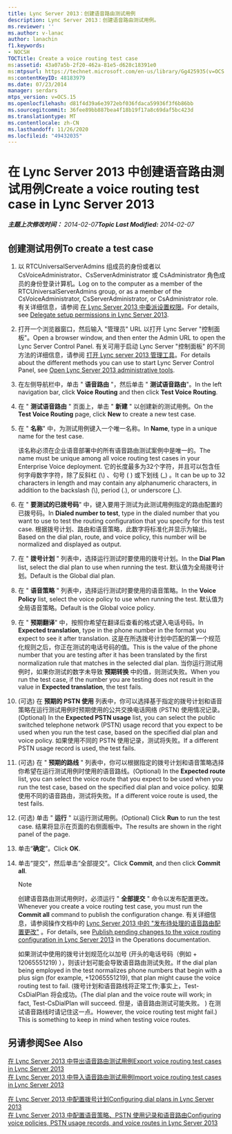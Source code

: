 ```yaml
---
title: Lync Server 2013：创建语音路由测试用例
description: Lync Server 2013：创建语音路由测试用例。
ms.reviewer: ''
ms.author: v-lanac
author: lanachin
f1.keywords:
- NOCSH
TOCTitle: Create a voice routing test case
ms:assetid: 43a07a5b-2f20-462a-81e5-d628c18391e0
ms:mtpsurl: https://technet.microsoft.com/en-us/library/Gg425935(v=OCS.15)
ms:contentKeyID: 48183979
ms.date: 07/23/2014
manager: serdars
mtps_version: v=OCS.15
ms.openlocfilehash: d81f4d39a6e3972ebf036fdaca59936f3f6b86bb
ms.sourcegitcommit: 36fee89bb887bea4f18b19f17a8c69daf5bc423d
ms.translationtype: MT
ms.contentlocale: zh-CN
ms.lasthandoff: 11/26/2020
ms.locfileid: "49432035"
---
```

# <a name="create-a-voice-routing-test-case-in-lync-server-2013"></a><span data-ttu-id="30a34-103">在 Lync Server 2013 中创建语音路由测试用例</span><span class="sxs-lookup"><span data-stu-id="30a34-103">Create a voice routing test case in Lync Server 2013</span></span>

<div data-xmlns="http://www.w3.org/1999/xhtml">

<div class="topic" data-xmlns="http://www.w3.org/1999/xhtml" data-msxsl="urn:schemas-microsoft-com:xslt" data-cs="https://msdn.microsoft.com/">

<div data-asp="https://msdn2.microsoft.com/asp">



</div>

<div id="mainSection">

<div id="mainBody"><span data-ttu-id="30a34-104">

<span> </span></span><span class="sxs-lookup"><span data-stu-id="30a34-104">

<span> </span></span></span>

<span data-ttu-id="30a34-105">_**主题上次修改时间：** 2014-02-07_</span><span class="sxs-lookup"><span data-stu-id="30a34-105">_**Topic Last Modified:** 2014-02-07_</span></span>

<div>

## <a name="to-create-a-test-case"></a><span data-ttu-id="30a34-106">创建测试用例</span><span class="sxs-lookup"><span data-stu-id="30a34-106">To create a test case</span></span>

1.  <span data-ttu-id="30a34-107">以 RTCUniversalServerAdmins 组成员的身份或者以 CsVoiceAdministrator、CsServerAdministrator 或 CsAdministrator 角色成员的身份登录计算机。</span><span class="sxs-lookup"><span data-stu-id="30a34-107">Log on to the computer as a member of the RTCUniversalServerAdmins group, or as a member of the CsVoiceAdministrator, CsServerAdministrator, or CsAdministrator role.</span></span> <span data-ttu-id="30a34-108">有关详细信息，请参阅 [在 Lync Server 2013 中委派设置权限](lync-server-2013-delegate-setup-permissions.md)。</span><span class="sxs-lookup"><span data-stu-id="30a34-108">For details, see [Delegate setup permissions in Lync Server 2013](lync-server-2013-delegate-setup-permissions.md).</span></span>

2.  <span data-ttu-id="30a34-109">打开一个浏览器窗口，然后输入 "管理员" URL 以打开 Lync Server "控制面板"。</span><span class="sxs-lookup"><span data-stu-id="30a34-109">Open a browser window, and then enter the Admin URL to open the Lync Server Control Panel.</span></span> <span data-ttu-id="30a34-110">有关可用于启动 Lync Server "控制面板" 的不同方法的详细信息，请参阅 [打开 Lync server 2013 管理工具](lync-server-2013-open-lync-server-administrative-tools.md)。</span><span class="sxs-lookup"><span data-stu-id="30a34-110">For details about the different methods you can use to start Lync Server Control Panel, see [Open Lync Server 2013 administrative tools](lync-server-2013-open-lync-server-administrative-tools.md).</span></span>

3.  <span data-ttu-id="30a34-111">在左侧导航栏中，单击 " **语音路由** "，然后单击 " **测试语音路由**"。</span><span class="sxs-lookup"><span data-stu-id="30a34-111">In the left navigation bar, click **Voice Routing** and then click **Test Voice Routing**.</span></span>

4.  <span data-ttu-id="30a34-112">在 " **测试语音路由** " 页面上，单击 " **新建** " 以创建新的测试用例。</span><span class="sxs-lookup"><span data-stu-id="30a34-112">On the **Test Voice Routing** page, click **New** to create a new test case.</span></span>

5.  <span data-ttu-id="30a34-113">在 " **名称**" 中，为测试用例键入一个唯一名称。</span><span class="sxs-lookup"><span data-stu-id="30a34-113">In **Name**, type in a unique name for the test case.</span></span>
    
    <span data-ttu-id="30a34-114">该名称必须在企业语音部署中的所有语音路由测试案例中是唯一的。</span><span class="sxs-lookup"><span data-stu-id="30a34-114">The name must be unique among all voice routing test cases in your Enterprise Voice deployment.</span></span> <span data-ttu-id="30a34-115">它的长度最多为32个字符，并且可以包含任何字母数字字符，除了反斜杠 (\\) 、句号 ( ) 或下划线 (\_) 。</span><span class="sxs-lookup"><span data-stu-id="30a34-115">It can be up to 32 characters in length and may contain any alphanumeric characters, in addition to the backslash (\\), period (.), or underscore (\_).</span></span>

6.  <span data-ttu-id="30a34-116">在 " **要测试的已拨号码**" 中，键入要用于测试为此测试用例指定的路由配置的已拨号码。</span><span class="sxs-lookup"><span data-stu-id="30a34-116">In **Dialed number to test**, type in the dialed number that you want to use to test the routing configuration that you specify for this test case.</span></span> <span data-ttu-id="30a34-117">根据拨号计划、路由和语音策略，此数字将标准化并显示为输出。</span><span class="sxs-lookup"><span data-stu-id="30a34-117">Based on the dial plan, route, and voice policy, this number will be normalized and displayed as output.</span></span>

7.  <span data-ttu-id="30a34-118">在 " **拨号计划** " 列表中，选择运行测试时要使用的拨号计划。</span><span class="sxs-lookup"><span data-stu-id="30a34-118">In the **Dial Plan** list, select the dial plan to use when running the test.</span></span> <span data-ttu-id="30a34-119">默认值为全局拨号计划。</span><span class="sxs-lookup"><span data-stu-id="30a34-119">Default is the Global dial plan.</span></span>

8.  <span data-ttu-id="30a34-120">在 " **语音策略** " 列表中，选择运行测试时要使用的语音策略。</span><span class="sxs-lookup"><span data-stu-id="30a34-120">In the **Voice Policy** list, select the voice policy to use when running the test.</span></span> <span data-ttu-id="30a34-121">默认值为全局语音策略。</span><span class="sxs-lookup"><span data-stu-id="30a34-121">Default is the Global voice policy.</span></span>

9.  <span data-ttu-id="30a34-122">在 " **预期翻译**" 中，按照你希望在翻译后查看的格式键入电话号码。</span><span class="sxs-lookup"><span data-stu-id="30a34-122">In **Expected translation**, type in the phone number in the format you expect to see it after translation.</span></span> <span data-ttu-id="30a34-123">这是在所选拨号计划中匹配的第一个规范化规则之后，你正在测试的电话号码的值。</span><span class="sxs-lookup"><span data-stu-id="30a34-123">This is the value of the phone number that you are testing after it has been translated by the first normalization rule that matches in the selected dial plan.</span></span> <span data-ttu-id="30a34-124">当你运行测试用例时，如果你测试的数字未导致 **预期转换** 中的值，则测试失败。</span><span class="sxs-lookup"><span data-stu-id="30a34-124">When you run the test case, if the number you are testing does not result in the value in **Expected translation**, the test fails.</span></span>

10. <span data-ttu-id="30a34-125"> (可选) 在 **预期的 PSTN 使用** 列表中，你可以选择基于指定的拨号计划和语音策略在运行测试用例时预期使用的公共交换电话网络 (PSTN) 使用情况记录。</span><span class="sxs-lookup"><span data-stu-id="30a34-125">(Optional) In the **Expected PSTN usage** list, you can select the public switched telephone network (PSTN) usage record that you expect to be used when you run the test case, based on the specified dial plan and voice policy.</span></span> <span data-ttu-id="30a34-126">如果使用不同的 PSTN 使用记录，测试将失败。</span><span class="sxs-lookup"><span data-stu-id="30a34-126">If a different PSTN usage record is used, the test fails.</span></span>

11. <span data-ttu-id="30a34-127"> (可选) 在 " **预期的路线** " 列表中，你可以根据指定的拨号计划和语音策略选择你希望在运行测试用例时使用的语音路线。</span><span class="sxs-lookup"><span data-stu-id="30a34-127">(Optional) In the **Expected route** list, you can select the voice route that you expect to be used when you run the test case, based on the specified dial plan and voice policy.</span></span> <span data-ttu-id="30a34-128">如果使用不同的语音路由，测试将失败。</span><span class="sxs-lookup"><span data-stu-id="30a34-128">If a different voice route is used, the test fails.</span></span>

12. <span data-ttu-id="30a34-129"> (可选) 单击 " **运行** " 以运行测试用例。</span><span class="sxs-lookup"><span data-stu-id="30a34-129">(Optional) Click **Run** to run the test case.</span></span> <span data-ttu-id="30a34-130">结果将显示在页面的右侧面板中。</span><span class="sxs-lookup"><span data-stu-id="30a34-130">The results are shown in the right panel of the page.</span></span>

13. <span data-ttu-id="30a34-131">单击“**确定**”。</span><span class="sxs-lookup"><span data-stu-id="30a34-131">Click **OK**.</span></span>

14. <span data-ttu-id="30a34-132">单击“提交”，然后单击“全部提交”。</span><span class="sxs-lookup"><span data-stu-id="30a34-132">Click **Commit**, and then click **Commit all**.</span></span>
    
    <div>
    

    > [!NOTE]  
    > <span data-ttu-id="30a34-133">创建语音路由测试用例时，必须运行 " <STRONG>全部提交</STRONG> " 命令以发布配置更改。</span><span class="sxs-lookup"><span data-stu-id="30a34-133">Whenever you create a voice routing test case, you must run the <STRONG>Commit all</STRONG> command to publish the configuration change.</span></span> <span data-ttu-id="30a34-134">有关详细信息，请参阅操作文档中的 <A href="lync-server-2013-publish-pending-changes-to-the-voice-routing-configuration.md">Lync Server 2013 中的 "发布待处理的语音路由配置更改"</A> 。</span><span class="sxs-lookup"><span data-stu-id="30a34-134">For details, see <A href="lync-server-2013-publish-pending-changes-to-the-voice-routing-configuration.md">Publish pending changes to the voice routing configuration in Lync Server 2013</A> in the Operations documentation.</span></span>

    
    </div>
    
    <span data-ttu-id="30a34-135">如果测试中使用的拨号计划规范化以加号 (开头的电话号码（例如 + 12065551219) ），则该计划可能会导致语音路由测试失败。</span><span class="sxs-lookup"><span data-stu-id="30a34-135">If the dial plan being employed in the test normalizes phone numbers that begin with a plus sign (for example, +12065551219), that plan might cause the voice routing test to fail.</span></span> <span data-ttu-id="30a34-136"> (拨号计划和语音路线将正常工作;事实上，Test-CsDialPlan 将会成功。</span><span class="sxs-lookup"><span data-stu-id="30a34-136">(The dial plan and the voice route will work; in fact, Test-CsDialPlan will succeed.</span></span> <span data-ttu-id="30a34-137">但是，语音路由测试可能失败。 ) 在测试语音路线时请记住这一点。</span><span class="sxs-lookup"><span data-stu-id="30a34-137">However, the voice routing test might fail.) This is something to keep in mind when testing voice routes.</span></span>

</div>

<div>

## <a name="see-also"></a><span data-ttu-id="30a34-138">另请参阅</span><span class="sxs-lookup"><span data-stu-id="30a34-138">See Also</span></span>


[<span data-ttu-id="30a34-139">在 Lync Server 2013 中导出语音路由测试用例</span><span class="sxs-lookup"><span data-stu-id="30a34-139">Export voice routing test cases in Lync Server 2013</span></span>](lync-server-2013-export-voice-routing-test-cases.md)  
[<span data-ttu-id="30a34-140">在 Lync Server 2013 中导入语音路由测试用例</span><span class="sxs-lookup"><span data-stu-id="30a34-140">Import voice routing test cases in Lync Server 2013</span></span>](lync-server-2013-import-voice-routing-test-cases.md)  


[<span data-ttu-id="30a34-141">在 Lync Server 2013 中配置拨号计划</span><span class="sxs-lookup"><span data-stu-id="30a34-141">Configuring dial plans in Lync Server 2013</span></span>](lync-server-2013-configuring-dial-plans.md)  
[<span data-ttu-id="30a34-142">在 Lync Server 2013 中配置语音策略、PSTN 使用记录和语音路由</span><span class="sxs-lookup"><span data-stu-id="30a34-142">Configuring voice policies, PSTN usage records, and voice routes in Lync Server 2013</span></span>](lync-server-2013-configuring-voice-policies-pstn-usage-records-and-voice-routes.md)  
  

<span data-ttu-id="30a34-143"></div>

</div>

<span> </span>

</div>

</div>

</span><span class="sxs-lookup"><span data-stu-id="30a34-143"></div>

</div>

<span> </span>

</div>

</div>

</span></span></div>

